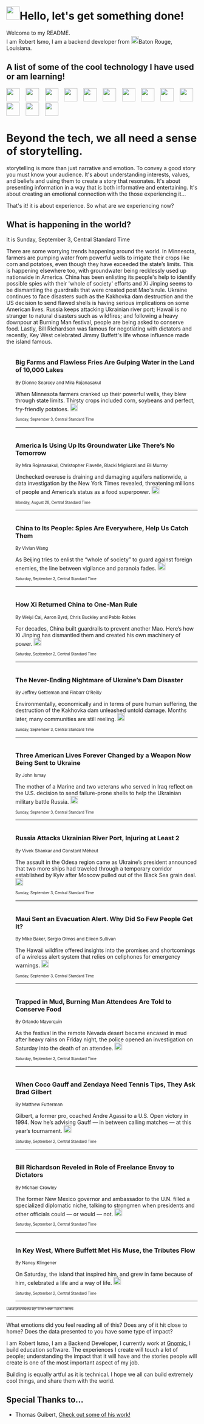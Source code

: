 <h1><img src="https://emojis.slackmojis.com/emojis/images/1643514375/3493/hot-coffee.gif?1643514375" width="35"/>Hello, let's get something done!</h1>

<p>Welcome to my README.<br/>
I am Robert Ismo, I am a backend developer from <img src="https://emojis.slackmojis.com/emojis/images/1638395689/50435/moulin_rouge.png?1638395689" width="20"/>Baton Rouge, Louisiana.</p>
<h2>A list of some of the cool technology I have used or am learning!</h2>
<p>
<img src="https://emojis.slackmojis.com/emojis/images/1643516091/21142/meow_bongotap.gif?1643516091" width="35" alt="">
<img src="https://img.shields.io/badge/Favorite%20Frontend%20Framework-SvelteKit-f83903" alt="">
<img src="https://img.shields.io/badge/Second%20Favorite-Vue-40b581" alt="">
<img src="https://img.shields.io/badge/Most%20Used%20Runtime-Nodejs-78b061" alt="">
<img src="https://emojis.slackmojis.com/emojis/images/1643517416/34482/fire.gif?1643517416" width="35" alt="">
<img src="https://img.shields.io/badge/Javascript%20But%20Better-Typescript-0078ca" alt="">
<img src="https://img.shields.io/badge/Favorite%20Language-Elixir-3e244d" alt="">
<img src="https://img.shields.io/badge/Containerize%20Everything-Docker-6ac9ef" alt="">
<img src="https://emojis.slackmojis.com/emojis/images/1643514596/5999/meow_party.gif?1643514596" width="35" alt="">
<img src="https://img.shields.io/badge/API%20Love%20Language-Graphql-de32a5" alt="">
<img src="https://img.shields.io/badge/Our%20Favorite%20Version%20Controller-Git-e94f33" alt="">
<img src="https://img.shields.io/badge/Favorite%20Database-Redis-d42d1d" alt="">
<img src="https://emojis.slackmojis.com/emojis/images/1643514559/5584/deployparrot.gif?1643514559" width="35" alt="">
<img src="https://img.shields.io/badge/Container%20Interstate-RabbitMQ-f66200" alt="">
<img src="https://img.shields.io/badge/Gotta%20Learn-Kubernetes-316adf" alt="">
<img src="https://img.shields.io/badge/Really%20Mature%20Now-WASM-654fef" alt="">
<img src="https://emojis.slackmojis.com/emojis/images/1666642497/61942/dance_vibe.gif?1666642497" width="35" alt="">
<img src="https://img.shields.io/badge/For%20My%20M1-ARM64-657d96" alt="">
<img src="https://img.shields.io/badge/Loving%20This%20So%20Much-TailwindCSS-17bcb5" alt="">
<img src="https://img.shields.io/badge/Cool%20Build%20Tool-Vite-f9cb24" alt="">
<img src="https://emojis.slackmojis.com/emojis/images/1669231376/62819/working-on-it.gif?1669231376" width="35" alt="">
<img src="https://img.shields.io/badge/Fun%20and%20Easy%20Database-MongoDB-5f8c49" alt="">
<img src="https://img.shields.io/badge/JS%20Life%20Support-NPM-c73737" alt="">
<img src="https://img.shields.io/badge/I%20Liked%20It-DynamoDB-0073b9" alt="">
<img src="https://emojis.slackmojis.com/emojis/images/1643514045/46/question.gif?1643514045" width="35" alt="">
<img src="https://img.shields.io/badge/cool-React-60d6f9" alt="">
<img src="https://img.shields.io/badge/Future%20Big%20Project-Lambda-f37e00" alt="">
<img src="https://img.shields.io/badge/NPM%20But%20Better-PNPM-f1aa07" alt="">
<img src="https://emojis.slackmojis.com/emojis/images/1643514943/9662/fbwow.gif?1643514943" width="35" alt="">
<img src="https://img.shields.io/badge/First%20Language-C-662079" alt="">
<img src="https://img.shields.io/badge/Where%20I%20Deploy%20Frontend-Vercel-000000" alt="">
<img src="https://img.shields.io/badge/Who%20Does%20not%20Want%20an%20App-Swift-f9492a" alt="">
<img src="https://emojis.slackmojis.com/emojis/images/1643514058/151/javascript.png?1643514058" width="35" alt="">
<img src="https://img.shields.io/badge/cool-Python-fbd542" alt="">
<img src="https://img.shields.io/badge/Favorite%20Something-Stripe-656cdc" alt="">
<img src="https://img.shields.io/badge/Of%20Course-HTML5-ed6327" alt="">
<img src="https://emojis.slackmojis.com/emojis/images/1660415405/60731/bomb.gif?1660415405" width="35" alt="">
<img src="https://img.shields.io/badge/hate-CSS-2964ec" alt="">
<img src="https://img.shields.io/badge/Learning-CircleCI-141215" alt="">
<img src="https://img.shields.io/badge/Learning-Rust-fbbb3b" alt="">
<img src="https://emojis.slackmojis.com/emojis/images/1660415397/60712/writing-hand.gif?1660415397" width="35" alt="">
<img src="https://img.shields.io/badge/Dev%20Browser%20of%20Choice-Firefox-cc4e26" alt="">
<img src="https://img.shields.io/badge/Recoverying%20From%20Windows-UNIX-1781e3" alt="">
<img src="https://img.shields.io/badge/LOVE-LogSeq-90c1c2" alt="">
<img src="https://emojis.slackmojis.com/emojis/images/1643514066/223/kirby.gif?1643514066" width="35" alt="">
<img src="https://img.shields.io/badge/Daily%20Driver-MacOS-e6e6e8" alt="">
<img src="https://img.shields.io/badge/Git%20Server-Github-000000" alt="">
<img src="https://img.shields.io/badge/enjoyable-EC2-f17428" alt="">
<img src="https://emojis.slackmojis.com/emojis/images/1643514239/2069/excited.gif?1643514239" width="35" alt="">
</p>
<h1>Beyond the tech, we all need a sense of storytelling.</h1>
<p>storytelling is more than just narrative and emotion. To convey a good story you must know your audience. It's about understanding interests, values, and beliefs and using them to create a story that resonates. It's about presenting information in a way that is both informative and entertaining. It's about creating an emotional connection with the those experiencing it...</p>
<p>That's it! it is about experience. So what are we experiencing now?</p>
<h2>What is happening in the world?</h2>
<p>It is Sunday, September 3, Central Standard Time</p>
<p>
There are some worrying trends happening around the world. In Minnesota, farmers are pumping water from powerful wells to irrigate their crops like corn and potatoes, even though they have exceeded the state’s limits. This is happening elsewhere too, with groundwater being recklessly used up nationwide in America. China has been enlisting its people&#39;s help to identify possible spies with their &#39;whole of society&#39; efforts and Xi Jinping seems to be dismantling the guardrails that were created post Mao&#39;s rule. Ukraine continues to face disasters such as the Kakhovka dam destruction and the US decision to send flawed shells is having serious implications on some American lives. Russia keeps attacking Ukrainian river port; Hawaii is no stranger to natural disasters such as wildfires; and following a heavy downpour at Burning Man festival, people are being asked to conserve food. Lastly, Bill Richardson was famous for negotiating with dictators and recently, Key West celebrated Jimmy Buffett&#39;s life whose influence made the island famous.</p>
<ol>
<img src="https://img.shields.io/badge/-climate-blue" alt="">
<h3>Big Farms and Flawless Fries Are Gulping Water in the Land of 10,000 Lakes</h3>
<sub>By Dionne Searcey and Mira Rojanasakul</sub>
<p>When Minnesota farmers cranked up their powerful wells, they blew through state limits. Thirsty crops included corn, soybeans and perfect, fry-friendly potatoes.  <a href="https://nyti.ms/3Z9a399"><img src="https://developer.nytimes.com/files/poweredby_nytimes_30b.png?v=1583354208352" height="20"></a></p>
<sub><sub>Sunday, September 3, Central Standard Time</sub></sub>
<hr/>
<img src="https://img.shields.io/badge/-climate-blue" alt="">
<h3>America Is Using Up Its Groundwater Like There’s No Tomorrow</h3>
<sub>By Mira Rojanasakul, Christopher Flavelle, Blacki Migliozzi and Eli Murray</sub>
<p>Unchecked overuse is draining and damaging aquifers nationwide, a data investigation by the New York Times revealed, threatening millions of people and America’s status as a food superpower.  <a href="https://nyti.ms/3soZaDM"><img src="https://developer.nytimes.com/files/poweredby_nytimes_30b.png?v=1583354208352" height="20"></a></p>
<sub><sub>Monday, August 28, Central Standard Time</sub></sub>
<hr/>
<img src="https://img.shields.io/badge/-world-blue" alt="">
<h3>China to Its People: Spies Are Everywhere, Help Us Catch Them</h3>
<sub>By Vivian Wang</sub>
<p>As Beijing tries to enlist the “whole of society” to guard against foreign enemies, the line between vigilance and paranoia fades.  <a href="https://nyti.ms/46dIs9l"><img src="https://developer.nytimes.com/files/poweredby_nytimes_30b.png?v=1583354208352" height="20"></a></p>
<sub><sub>Saturday, September 2, Central Standard Time</sub></sub>
<hr/>
<img src="https://img.shields.io/badge/-world-blue" alt="">
<h3>How Xi Returned China to One-Man Rule</h3>
<sub>By Weiyi Cai, Aaron Byrd, Chris Buckley and Pablo Robles</sub>
<p>For decades, China built guardrails to prevent another Mao. Here’s how Xi Jinping has dismantled them and created his own machinery of power.  <a href="https://nyti.ms/3qWcLCb"><img src="https://developer.nytimes.com/files/poweredby_nytimes_30b.png?v=1583354208352" height="20"></a></p>
<sub><sub>Saturday, September 2, Central Standard Time</sub></sub>
<hr/>
<img src="https://img.shields.io/badge/-world-blue" alt="">
<h3>The Never-Ending Nightmare of Ukraine’s Dam Disaster</h3>
<sub>By Jeffrey Gettleman and Finbarr O’Reilly</sub>
<p>Environmentally, economically and in terms of pure human suffering, the destruction of the Kakhovka dam unleashed untold damage. Months later, many communities are still reeling.  <a href="https://nyti.ms/3R1UM8d"><img src="https://developer.nytimes.com/files/poweredby_nytimes_30b.png?v=1583354208352" height="20"></a></p>
<sub><sub>Sunday, September 3, Central Standard Time</sub></sub>
<hr/>
<img src="https://img.shields.io/badge/-us-blue" alt="">
<h3>Three American Lives Forever Changed by a Weapon Now Being Sent to Ukraine</h3>
<sub>By John Ismay</sub>
<p>The mother of a Marine and two veterans who served in Iraq reflect on the U.S. decision to send failure-prone shells to help the Ukrainian military battle Russia.  <a href="https://nyti.ms/3R3MOeE"><img src="https://developer.nytimes.com/files/poweredby_nytimes_30b.png?v=1583354208352" height="20"></a></p>
<sub><sub>Sunday, September 3, Central Standard Time</sub></sub>
<hr/>
<img src="https://img.shields.io/badge/-world-blue" alt="">
<h3>Russia Attacks Ukrainian River Port, Injuring at Least 2</h3>
<sub>By Vivek Shankar and Constant Méheut</sub>
<p>The assault in the Odesa region came as Ukraine’s president announced that two more ships had traveled through a temporary corridor established by Kyiv after Moscow pulled out of the Black Sea grain deal.  <a href="https://nyti.ms/4802LbH"><img src="https://developer.nytimes.com/files/poweredby_nytimes_30b.png?v=1583354208352" height="20"></a></p>
<sub><sub>Sunday, September 3, Central Standard Time</sub></sub>
<hr/>
<img src="https://img.shields.io/badge/-us-blue" alt="">
<h3>Maui Sent an Evacuation Alert. Why Did So Few People Get It?</h3>
<sub>By Mike Baker, Sergio Olmos and Eileen Sullivan</sub>
<p>The Hawaii wildfire offered insights into the promises and shortcomings of a wireless alert system that relies on cellphones for emergency warnings.  <a href="https://nyti.ms/3EkswWR"><img src="https://developer.nytimes.com/files/poweredby_nytimes_30b.png?v=1583354208352" height="20"></a></p>
<sub><sub>Sunday, September 3, Central Standard Time</sub></sub>
<hr/>
<img src="https://img.shields.io/badge/-us-blue" alt="">
<h3>Trapped in Mud, Burning Man Attendees Are Told to Conserve Food</h3>
<sub>By Orlando Mayorquin</sub>
<p>As the festival in the remote Nevada desert became encased in mud after heavy rains on Friday night, the police opened an investigation on Saturday into the death of an attendee.  <a href="https://nyti.ms/3sAIx8m"><img src="https://developer.nytimes.com/files/poweredby_nytimes_30b.png?v=1583354208352" height="20"></a></p>
<sub><sub>Saturday, September 2, Central Standard Time</sub></sub>
<hr/>
<img src="https://img.shields.io/badge/-sports-blue" alt="">
<h3>When Coco Gauff and Zendaya Need Tennis Tips, They Ask Brad Gilbert</h3>
<sub>By Matthew Futterman</sub>
<p>Gilbert, a former pro, coached Andre Agassi to a U.S. Open victory in 1994. Now he’s advising Gauff — in between calling matches — at this year’s tournament.  <a href="https://nyti.ms/3R6vu8S"><img src="https://developer.nytimes.com/files/poweredby_nytimes_30b.png?v=1583354208352" height="20"></a></p>
<sub><sub>Saturday, September 2, Central Standard Time</sub></sub>
<hr/>
<img src="https://img.shields.io/badge/-us-blue" alt="">
<h3>Bill Richardson Reveled in Role of Freelance Envoy to Dictators</h3>
<sub>By Michael Crowley</sub>
<p>The former New Mexico governor and ambassador to the U.N. filled a specialized diplomatic niche, talking to strongmen when presidents and other officials could — or would — not.  <a href="https://nyti.ms/3sIXOUt"><img src="https://developer.nytimes.com/files/poweredby_nytimes_30b.png?v=1583354208352" height="20"></a></p>
<sub><sub>Saturday, September 2, Central Standard Time</sub></sub>
<hr/>
<img src="https://img.shields.io/badge/-us-blue" alt="">
<h3>In Key West, Where Buffett Met His Muse, the Tributes Flow</h3>
<sub>By Nancy Klingener</sub>
<p>On Saturday, the island that inspired him, and grew in fame because of him, celebrated a life and a way of life.  <a href="https://nyti.ms/44CBYPO"><img src="https://developer.nytimes.com/files/poweredby_nytimes_30b.png?v=1583354208352" height="20"></a></p>
<sub><sub>Saturday, September 2, Central Standard Time</sub></sub>
<hr/>
</ol>
<a href="https://developer.nytimes.com"><sub><sub>Data provided by The New York Times</sub></sub></a>
<hr/>
<p>What emotions did you feel reading all of this? Does any of it hit close to home? Does the data presented to you have some type of impact?</p>
<p>I am Robert Ismo, I am a Backend Developer, I currently work at <a href="https://gnomic.education/">Gnomic</a>, I build education software. The experiences I create will touch a lot of people; understanding the impact that it will have and the stories people will create is one of the most important aspect of my job.</p>
<p>Building is equally artful as it is technical. I hope we all can build extremely cool things, and share them with the world.</p>
<h2>Special Thanks to...</h2>
<ul>
<li>Thomas Guibert, <a href="https://github.com/thmsgbrt/thmsgbrt">Check out some of his work!</a></li>
</ul>